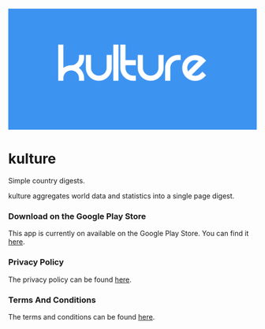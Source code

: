 ![kulture Banner](./kulture_banner.png "kulture Banner")

# kulture

Simple country digests.

kulture aggregates world data and statistics into a single page digest.

### Download on the Google Play Store

This app is currently on available on the Google Play Store. You can find it [here](https://play.google.com/store/apps/details?id=com.m2apps.kulture).

### Privacy Policy

The privacy policy can be found [here](./privacy_policy.html).

### Terms And Conditions

The terms and conditions can be found [here](./terms_and_conditions.html).
